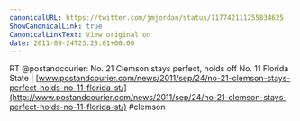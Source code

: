 ```yaml
---
canonicalURL: https://twitter.com/jmjordan/status/117742111255834625
ShowCanonicalLink: true
CanonicalLinkText: View original on
date: 2011-09-24T23:28:01+00:00
---
```

RT @postandcourier: No. 21 Clemson stays perfect, holds off No. 11 Florida State | [www.postandcourier.com/news/2011/sep/24/no-21-clemson-stays-perfect-holds-no-11-florida-st/](http://www.postandcourier.com/news/2011/sep/24/no-21-clemson-stays-perfect-holds-no-11-florida-st/) #clemson